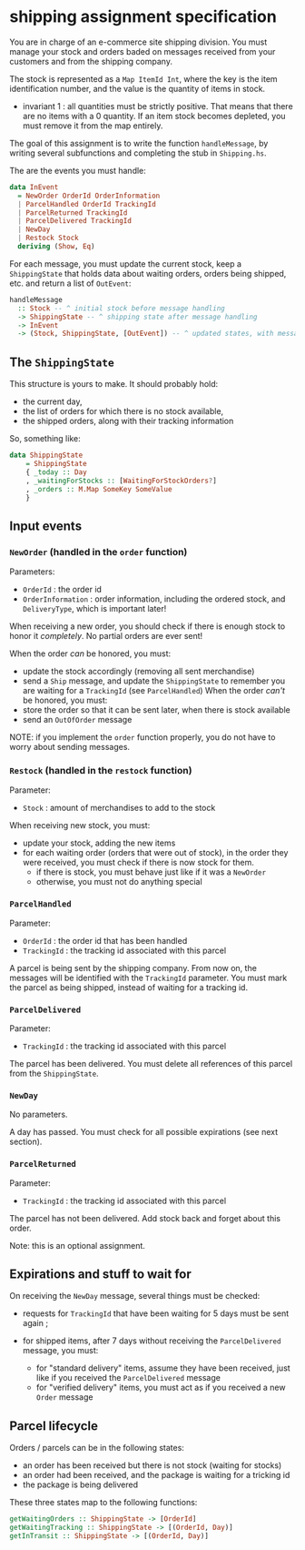 # shipping assignment specification

You are in charge of an e-commerce site shipping division.
You must manage your stock and orders baded on messages received from your customers and from the shipping company.

The stock is represented as a `Map ItemId Int`, where the key is the item identification number, and the value is the quantity of items in stock.

  * invariant 1 : all quantities must be strictly positive. That means that there are no items with a 0 quantity. If an item stock becomes depleted, you must remove it from the map entirely.

The goal of this assignment is to write the function `handleMessage`, by writing several subfunctions and completing the stub in `Shipping.hs`.


The are the events you must handle:

```haskell
data InEvent
  = NewOrder OrderId OrderInformation
  | ParcelHandled OrderId TrackingId
  | ParcelReturned TrackingId
  | ParcelDelivered TrackingId
  | NewDay
  | Restock Stock
  deriving (Show, Eq)
```

For each message, you must update the current stock, keep a `ShippingState` that holds data about waiting orders, orders being shipped, etc. and return a list of `OutEvent`:

```haskell
handleMessage
  :: Stock -- ^ initial stock before message handling
  -> ShippingState -- ^ shipping state after message handling
  -> InEvent
  -> (Stock, ShippingState, [OutEvent]) -- ^ updated states, with messages
```

## The `ShippingState`

This structure is yours to make. It should probably hold:

 * the current day,
 * the list of orders for which there is no stock available,
 * the shipped orders, along with their tracking information

So, something like:

```haskell
data ShippingState
    = ShippingState
    { _today :: Day
    , _waitingForStocks :: [WaitingForStockOrders?]
    , _orders :: M.Map SomeKey SomeValue
    }
```

## Input events

### `NewOrder` (handled in the `order` function)

Parameters:
  * `OrderId` : the order id
  * `OrderInformation` : order information, including the ordered stock, and `DeliveryType`, which is important later!

When receiving a new order, you should check if there is enough stock to honor it *completely*.
No partial orders are ever sent!

When the order *can* be honored, you must:
 - update the stock accordingly (removing all sent merchandise)
 - send a `Ship` message, and update the `ShippingState` to remember you are waiting for a `TrackingId` (see `ParcelHandled`)
When the order *can't* be honored, you must:
 - store the order so that it can be sent later, when there is stock available
 - send an `OutOfOrder` message

NOTE: if you implement the `order` function properly, you do not have to worry about sending messages.

### `Restock` (handled in the `restock` function)

Parameter:

 * `Stock` : amount of merchandises to add to the stock

When receiving new stock, you must:
 - update your stock, adding the new items
 - for each waiting order (orders that were out of stock), in the order they were received,
   you must check if there is now stock for them.
    * if there is stock, you must behave just like if it was a `NewOrder`
    * otherwise, you must not do anything special

### `ParcelHandled`

Parameter:

 * `OrderId` : the order id that has been handled
 * `TrackingId` : the tracking id associated with this parcel

A parcel is being sent by the shipping company. From now on, the messages will be identified with the `TrackingId` parameter.
You must mark the parcel as being shipped, instead of waiting for a tracking id.

### `ParcelDelivered`

Parameter:

 * `TrackingId` : the tracking id associated with this parcel

The parcel has been delivered. You must delete all references of this parcel from the `ShippingState`.

### `NewDay`

No parameters.

A day has passed. You must check for all possible expirations (see next section).

### `ParcelReturned`

Parameter:

 * `TrackingId` : the tracking id associated with this parcel

The parcel has not been delivered. Add stock back and forget about this order.

Note: this is an optional assignment.

## Expirations and stuff to wait for

On receiving the `NewDay` message, several things must be checked:

 * requests for `TrackingId` that have been waiting for 5 days must be sent again ;
 * for shipped items, after 7 days without receiving the `ParcelDelivered` message, you must:

   - for "standard delivery" items, assume they have been received, just like if you received the `ParcelDelivered` message
   - for "verified delivery" items, you must act as if you received a new `Order` message

## Parcel lifecycle

Orders / parcels can be in the following states:

 * an order has been received but there is not stock (waiting for stocks)
 * an order had been received, and the package is waiting for a tricking id
 * the package is being delivered

These three states map to the following functions:

```haskell 
getWaitingOrders :: ShippingState -> [OrderId]
getWaitingTracking :: ShippingState -> [(OrderId, Day)]
getInTransit :: ShippingState -> [(OrderId, Day)]
```